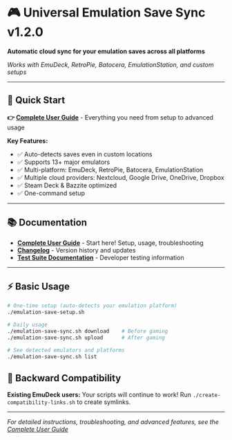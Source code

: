 # 🎮 Universal Emulation Save Sync v1.2.0

**Automatic cloud sync for your emulation saves across all platforms**

*Works with EmuDeck, RetroPie, Batocera, EmulationStation, and custom setups*

---

## 🚀 Quick Start

**👉 [Complete User Guide](COMPLETE-USER-GUIDE.md)** - Everything you need from setup to advanced usage

**Key Features:**
- ✅ Auto-detects saves even in custom locations
- ✅ Supports 13+ major emulators 
- ✅ Multi-platform: EmuDeck, RetroPie, Batocera, EmulationStation
- ✅ Multiple cloud providers: Nextcloud, Google Drive, OneDrive, Dropbox
- ✅ Steam Deck & Bazzite optimized
- ✅ One-command setup

---

## 📚 Documentation

- **[Complete User Guide](COMPLETE-USER-GUIDE.md)** - Start here! Setup, usage, troubleshooting
- **[Changelog](CHANGELOG.md)** - Version history and updates
- **[Test Suite Documentation](tests/README.md)** - Developer testing information

---

## ⚡ Basic Usage

```bash
# One-time setup (auto-detects your emulation platform)
./emulation-save-setup.sh

# Daily usage
./emulation-save-sync.sh download    # Before gaming
./emulation-save-sync.sh upload      # After gaming

# See detected emulators and platforms
./emulation-save-sync.sh list
```

## 🔄 Backward Compatibility

**Existing EmuDeck users:** Your scripts will continue to work! Run `./create-compatibility-links.sh` to create symlinks.

---

*For detailed instructions, troubleshooting, and advanced features, see the [Complete User Guide](COMPLETE-USER-GUIDE.md)*
